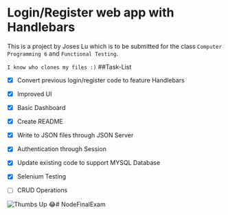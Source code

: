 # Login/Register web app with Handlebars

This is a project by Joses Lu which is to be submitted for the class ```Computer Programming 6``` and ```Functional Testing```.


```I know who clones my files :)```
##Task-List
- [x] Convert previous login/register code to feature Handlebars
- [x] Improved UI
- [x] Basic Dashboard
- [x] Create README
- [x] Write to JSON files through JSON Server
- [x] Authentication through Session
- [x] Update existing code to support MYSQL Database
- [X] Selenium Testing
- [ ] CRUD Operations


![Thumbs Up](http://thestudioexec.com/wp-content/uploads/2015/04/dany.jpg)
:joy:# NodeFinalExam
